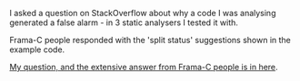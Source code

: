 I asked a question on StackOverflow about why a code I was
analysing generated a false alarm - in 3 static analysers
I tested it with.

Frama-C people responded with the 'split status' suggestions
shown in the example code.

[My question, and the extensive answer from Frama-C people
is in here](https://stackoverflow.com/questions/62541252/static-analysis-erroneously-reports-out-of-bounds-access).

